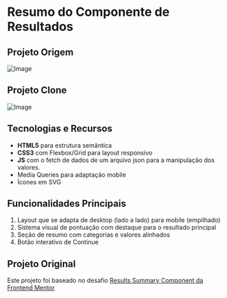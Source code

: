 # Resumo do Componente de Resultados

## Projeto Origem
![Image](https://github.com/user-attachments/assets/133ed66b-6da0-4913-a445-b3a1472bd56b)

## Projeto Clone 
![Image](https://github.com/user-attachments/assets/c8e0ed57-952c-4133-9604-3ea7f8b5ebd7)

## Tecnologias e Recursos
- **HTML5** para estrutura semântica
- **CSS3** com Flexbox/Grid para layout responsivo
- **JS** com o fetch de dados de um arquivo json para a manipulação dos valores.
- Media Queries para adaptação mobile
- Ícones em SVG

## Funcionalidades Principais
1. Layout que se adapta de desktop (lado a lado) para mobile (empilhado)
2. Sistema visual de pontuação com destaque para o resultado principal
3. Seção de resumo com categorias e valores alinhados
4. Botão interativo de Continue


## Projeto Original
Este projeto foi baseado no desafio [Results Summary Component da Frontend Mentor](https://www.frontendmentor.io/challenges/results-summary-component-CE_K6s0maV)
